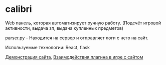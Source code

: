 # calibri

Web панель, которая автоматизирует ручную работу. (Подсчёт игровой активности, выдача зп, выдача купленных предметов)

parser.py - Находится на сервер и отправляет логи с него на сайт.

Используемые технологии: React, flask

[Демонстрация сайта](https://www.youtube.com/watch?v=gzETc-NS5B4&ab_channel=OB1CHAM), [Взаимодействия плагина в игре с сайтом](https://www.youtube.com/watch?v=ZEPGdEbwlE0&ab_channel=OB1CHAM)
